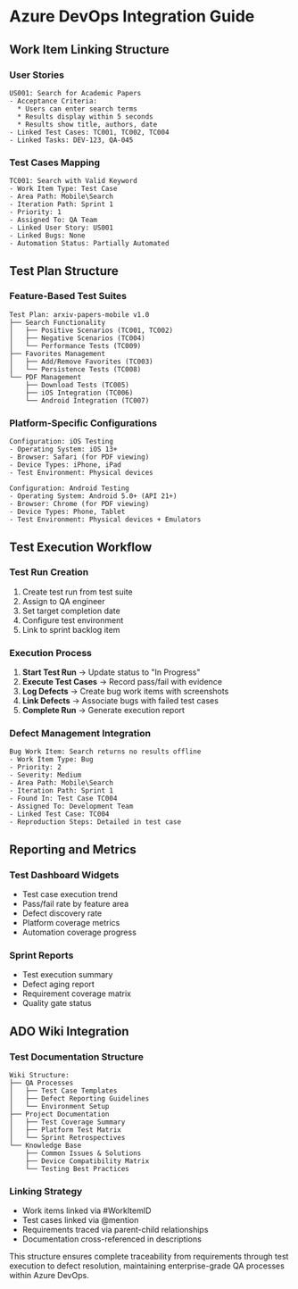 # Azure DevOps Integration Guide

## Work Item Linking Structure

### User Stories
```
US001: Search for Academic Papers
- Acceptance Criteria: 
  * Users can enter search terms
  * Results display within 5 seconds
  * Results show title, authors, date
- Linked Test Cases: TC001, TC002, TC004
- Linked Tasks: DEV-123, QA-045
```

### Test Cases Mapping
```
TC001: Search with Valid Keyword
- Work Item Type: Test Case
- Area Path: Mobile\Search
- Iteration Path: Sprint 1
- Priority: 1
- Assigned To: QA Team
- Linked User Story: US001
- Linked Bugs: None
- Automation Status: Partially Automated
```

## Test Plan Structure

### Feature-Based Test Suites
```
Test Plan: arxiv-papers-mobile v1.0
├── Search Functionality
│   ├── Positive Scenarios (TC001, TC002)
│   ├── Negative Scenarios (TC004)
│   └── Performance Tests (TC009)
├── Favorites Management
│   ├── Add/Remove Favorites (TC003)
│   └── Persistence Tests (TC008)
└── PDF Management
    ├── Download Tests (TC005)
    ├── iOS Integration (TC006)
    └── Android Integration (TC007)
```

### Platform-Specific Configurations
```
Configuration: iOS Testing
- Operating System: iOS 13+
- Browser: Safari (for PDF viewing)
- Device Types: iPhone, iPad
- Test Environment: Physical devices

Configuration: Android Testing  
- Operating System: Android 5.0+ (API 21+)
- Browser: Chrome (for PDF viewing)
- Device Types: Phone, Tablet
- Test Environment: Physical devices + Emulators
```

## Test Execution Workflow

### Test Run Creation
1. Create test run from test suite
2. Assign to QA engineer
3. Set target completion date
4. Configure test environment
5. Link to sprint backlog item

### Execution Process
1. **Start Test Run** → Update status to "In Progress"
2. **Execute Test Cases** → Record pass/fail with evidence
3. **Log Defects** → Create bug work items with screenshots
4. **Link Defects** → Associate bugs with failed test cases
5. **Complete Run** → Generate execution report

### Defect Management Integration
```
Bug Work Item: Search returns no results offline
- Work Item Type: Bug
- Priority: 2
- Severity: Medium  
- Area Path: Mobile\Search
- Iteration Path: Sprint 1
- Found In: Test Case TC004
- Assigned To: Development Team
- Linked Test Case: TC004
- Reproduction Steps: Detailed in test case
```

## Reporting and Metrics

### Test Dashboard Widgets
- Test case execution trend
- Pass/fail rate by feature area
- Defect discovery rate
- Platform coverage metrics
- Automation coverage progress

### Sprint Reports
- Test execution summary
- Defect aging report
- Requirement coverage matrix
- Quality gate status

## ADO Wiki Integration

### Test Documentation Structure
```
Wiki Structure:
├── QA Processes
│   ├── Test Case Templates
│   ├── Defect Reporting Guidelines
│   └── Environment Setup
├── Project Documentation
│   ├── Test Coverage Summary
│   ├── Platform Test Matrix
│   └── Sprint Retrospectives
└── Knowledge Base
    ├── Common Issues & Solutions
    ├── Device Compatibility Matrix
    └── Testing Best Practices
```

### Linking Strategy
- Work items linked via #WorkItemID
- Test cases linked via @mention
- Requirements traced via parent-child relationships
- Documentation cross-referenced in descriptions

This structure ensures complete traceability from requirements through test execution to defect resolution, maintaining enterprise-grade QA processes within Azure DevOps.
